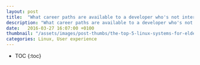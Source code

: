 ```yaml
---
layout: post
title:  "What career paths are available to a developer who's not interested in management, leadership, or teaching? "
description: "What career paths are available to a developer who's not interested in management, leadership, or teaching? "
date:   2016-03-27 16:07:00 +0100
thumbnail: "/assets/images/post-thumbs/the-top-5-linux-systems-for-elderly-people.jpg"
categories: Linux, User experience
---
```

* TOC
{:toc}
